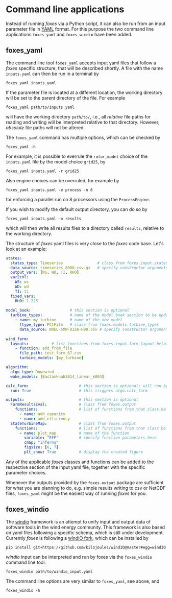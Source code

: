 # Command line applications

Instead of running *foxes* via a Python script, it can also be run from an input parameter 
file in [YAML](https://de.wikipedia.org/wiki/YAML) format. For this purpose the two
command line applications `foxes_yaml` and `foxes_windio` have been added.

## foxes\_yaml

The command line tool `foxes_yaml` accepts input yaml files that follow a *foxes* specific
structure, that will be described shortly. A file with the name `inputs.yaml` can then be run in a terminal by

```console
foxes_yaml inputs.yaml
```

If the parameter file is located at a different location, the working directory will be set
to the parent directory of the file. For example

```console
foxes_yaml path/to/inputs.yaml
```

will have the working directory `path/to/`, i.e., all _relative_ file paths for reading and writing will be interpreted relative to that directory. However, _absolute_ file paths will not be altered.

The `foxes_yaml` command has multiple options, which can be checked by

```console
foxes_yaml -h
```

For example, it is possible to everrule the `rotor_model` choice of the `inputs.yaml` file by the model choice `grid25`, by

```console
foxes_yaml inputs.yaml -r grid25
```

Also engine choices can be overruled, for example by

```console
foxes_yaml inputs.yaml -e process -n 8
```

for enforcing a parallel run on 8 processors using the `ProcessEngine`.

If you wish to modify the default output directory, you can do so by

```console
foxes_yaml inputs.yaml -o results
```

which will then write all results files to a directory called `results`, relative to the working directory.

The structure of *foxes* yaml files is very close to the *foxes* code base. Let's look at an example:

```yaml
states:
  states_type: Timeseries               # class from foxes.input.states
  data_source: timeseries_8000.csv.gz   # specify constructor arguments here
  output_vars: [WS, WD, TI, RHO]
  var2col:
    WS: ws
    WD: wd 
    TI: ti
  fixed_vars:
    RHO: 1.225
  
model_book:                 # this section is optional
  turbine_types:            # name of the model book section to be updated
    - name: my_turbine      # name of the new model
      ttype_type: PCtFile   # class from foxes.models.turbine_types
      data_source: NREL-5MW-D126-H90.csv # specify constructor arguments here
  
wind_farm:
  layouts:          # list functions from foxes.input.farm_layout below
    - function: add_from_file
      file_path: test_farm_67.csv
      turbine_models: [my_turbine]

algorithm:
  algo_type: Downwind
  wake_models: [Bastankhah2014_linear_k004]

calc_farm:                      # this section is optional; will run by default
  run: True                     # this triggers algo.calc_farm

outputs:                        # this section is optional
  FarmResultsEval:              # class from foxes.output
    functions:                  # list of functions from that class below
      - name: add_capacity
      - name: add_efficiency
  StateTurbineMap:              # class from foxes.output
    functions:                  # list of functions from that class below
      - name: plot_map          # name of the function
        variable: "EFF"         # specify function parameters here
        cmap: "inferno"
        figsize: [6, 7]
        plt_show: True          # display the created figure
```

Any of the applicable *foxes* classes and functions can be added to the respective section of the input yaml file, together with the specific parameter choices.

Whenever the outputs provided by the `foxes.output` package are sufficient for what you are planning to do, e.g. simple results writing to csv or NetCDF files, `foxes_yaml` might be the easiest way of running *foxes* for you.

## foxes\_windio

The [windio](https://github.com/IEAWindTask37/windIO) framework is an attempt to unify input and output data of software tools in the wind energy community. This framework is also based on yaml files following a specific schema, which is still under development. Currently *foxes* is following a [windIO fork](https://github.com/kilojoules/windIO), which can be installed by

```console
pip install git+https://github.com/kilojoules/windIO@master#egg=windIO
```

_windio_ input can be interpreted and run by foxes via the `foxes_windio` command line tool:

```console
foxes_windio path/to/windio_input.yaml
```

The command line options are very similar to `foxes_yaml`, see above, and

```console
foxes_windio -h
```
